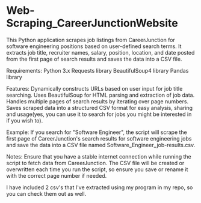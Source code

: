 # Web-Scraping_CareerJunctionWebsite
 This Python application scrapes job listings from CareerJunction for software engineering positions based on user-defined search terms. It extracts job title, recruiter names, salary, position, location, and date posted from the first page of search results and saves the data into a CSV file.

Requirements:
Python 3.x
Requests library
BeautifulSoup4 library
Pandas library

Features:
Dynamically constructs URLs based on user input for job title searching.
Uses BeautifulSoup for HTML parsing and extraction of job data.
Handles multiple pages of search results by iterating over page numbers.
Saves scraped data into a structured CSV format for easy analysis, sharing and usage(yes, you can use it to search for jobs you might be interested in if you wish to).


Example:
If you search for "Software Engineer", the script will scrape the first page of CareerJunction's search results for software engineering jobs and save the data into a CSV file named Software_Engineer_job-results.csv.

Notes:
Ensure that you have a stable internet connection while running the script to fetch data from CareerJunction.
The CSV file will be created or overwritten each time you run the script, so ensure you save or rename it with the correct page number if needed.

I have included 2 csv's that I've extracted using my program in my repo, so you can check them out as well.

